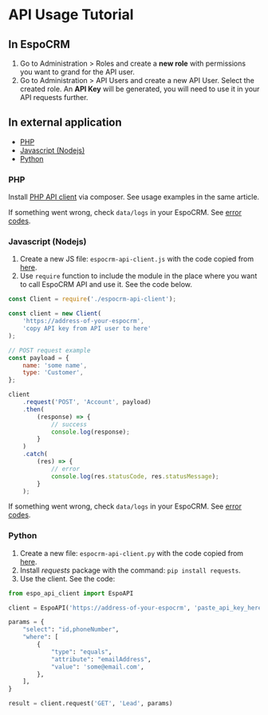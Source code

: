 # API Usage Tutorial

## In EspoCRM

1. Go to Administration > Roles and create a **new role** with permissions you want to grand for the API user.
2. Go to Administration > API Users and create a new API User. Select the created role. An **API Key** will be generated, you will need to use it in your API requests further.

## In external application

* [PHP](#php)
* [Javascript (Nodejs)](#javascript-nodejs)
* [Python](#python)

### PHP

Install [PHP API client](api-client-php.md) via composer. See usage examples in the same article.

If something went wrong, check `data/logs` in your EspoCRM. See [error codes](api.md#error-codes).

### Javascript (Nodejs)

1. Create a new JS file: `espocrm-api-client.js` with the code copied from [here](api-client-js.md#module).
2. Use `require` function to include the module in the place where you want to call EspoCRM API and use it. See the code below.

```js
const Client = require('./espocrm-api-client');

const client = new Client(
    'https://address-of-your-espocrm',
    'copy API key from API user to here'
);

// POST request example
const payload = {
    name: 'some name',
    type: 'Customer',
};

client
    .request('POST', 'Account', payload)
    .then(
        (response) => {
            // success
            console.log(response);
        }
    )
    .catch(
        (res) => {
            // error
            console.log(res.statusCode, res.statusMessage);
        }
    );
```

If something went wrong, check `data/logs` in your EspoCRM. See [error codes](api.md#error-codes).

### Python

1. Create a new file: `espocrm-api-client.py` with the code copied from [here](api-client-python.md#class).
2. Install *requests* package with the command: `pip install requests`.
3. Use the client. See the code:

```python
from espo_api_client import EspoAPI

client = EspoAPI('https://address-of-your-espocrm', 'paste_api_key_here')

params = {
    "select": "id,phoneNumber",
    "where": [
        {
            "type": "equals",
            "attribute": "emailAddress",
            "value": 'some@email.com',
        },
    ],
}

result = client.request('GET', 'Lead', params)
```
